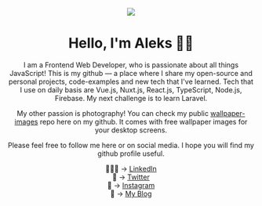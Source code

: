 <p align="center">
  <img src="https://res.cloudinary.com/suv4o/image/upload/q_auto,f_auto,w_750,e_sharpen:100/v1618489761/blog/portrait"/>
</p>

<h1 align="center">Hello, I'm Aleks 👋🏻</h1>

<p align="center">
I am a Frontend Web Developer, who is passionate about all things JavaScript! This is my github — a place where I share my open-source and personal projects, code-examples and new tech that I've learned. Tech that I use on daily basis are Vue.js, Nuxt.js, React.js, TypeScript, Node.js, Firebase. My next challenge is to learn Laravel.
</p>
<p align="center">
My other passion is photography! You can check my public <a href="https://github.com/Suv4o/wallpaper-images">wallpaper-images</a> repo here on my github. It comes with free wallpaper images for your desktop screens.
</p>
<p align="center">
Please feel free to follow me here or on social media. I hope you will find my github profile useful.
</p>
<div align="center">
👨🏻‍💼 → <a href="https://www.linkedin.com/in/aleksandar-trpkovski/">LinkedIn</a>
</div>
<div align="center">
🤝 → <a href="https://twitter.com/aleks_trpkovski">Twitter</a>
</div>
<div align="center">
📸 → <a href="https://www.instagram.com/aleksandar_trpkovski/">Instagram</a>
</div>
<div align="center">
📝 → <a href="https://www.trpkovski.com/">My Blog</a>
</div>

